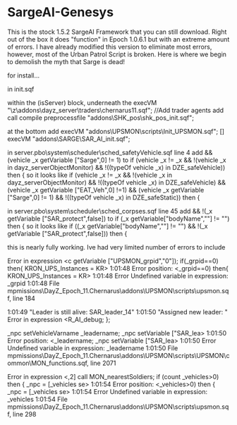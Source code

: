 # SargeAI-Genesys

This is the stock 1.5.2 SargeAI Framework that you can still download. Right out of the box it does "function" in Epoch 1.0.6.1 but with an extreme amount of errors.
I have already modified this version to eliminate most errors, however, most of the Urban Patrol Script is broken. Here is where we begin to demolish the myth that Sarge is dead!

for install...

in init.sqf 

within the (isServer) block, underneath the execVM "\z\addons\dayz_server\traders\chernarus11.sqf"; //Add trader agents 
add call compile preprocessfile "addons\SHK_pos\shk_pos_init.sqf";

at the bottom add
execVM "addons\UPSMON\scripts\Init_UPSMON.sqf";
[] execVM "addons\SARGE\SAR_AI_init.sqf";

in server.pbo\system\scheduler\sched_safetyVehicle.sqf line 4 add
&& (vehicle _x getVariable ["Sarge",0] != 1)
to
if (vehicle _x != _x && !(vehicle _x in dayz_serverObjectMonitor) && !((typeOf vehicle _x) in DZE_safeVehicle)) then {
so it looks like
if (vehicle _x != _x && !(vehicle _x in dayz_serverObjectMonitor) && !((typeOf vehicle _x) in DZE_safeVehicle) && (vehicle _x getVariable ["EAT_Veh",0] !=1) && (vehicle _x getVariable ["Sarge",0] != 1) && !((typeOf vehicle _x) in DZE_safeStatic)) then {

in server.pbo\system\scheduler\sched_corpses.sqf line 45 add
&& !(_x getVariable ["SAR_protect",false])
to
if (_x getVariable["bodyName",""] != "") then {
so it looks like
if ((_x getVariable["bodyName",""] != "") && !(_x getVariable ["SAR_protect",false])) then {

this is nearly fully working. Ive had very limited number of errors to include

Error in expression <c getVariable ["UPSMON_grpid","0"]);
if(_grpid==0) then{
KRON_UPS_Instances = KR>
 1:01:48   Error position: <_grpid==0) then{
KRON_UPS_Instances = KR>
 1:01:48   Error Undefined variable in expression: _grpid
 1:01:48 File mpmissions\DayZ_Epoch_11.Chernarus\addons\UPSMON\scripts\upsmon.sqf, line 184

 1:01:49 "Leader is still alive: SAR_leader_14"
 1:01:50 "Assigned new leader: <NULL-object>"
Error in expression <R_AI_debug;
};

_npc setVehicleVarname _leadername; 
_npc setVariable ["SAR_lea>
 1:01:50   Error position: <_leadername; 
_npc setVariable ["SAR_lea>
 1:01:50   Error Undefined variable in expression: _leadername
 1:01:50 File mpmissions\DayZ_Epoch_11.Chernarus\addons\UPSMON\scripts\UPSMON\common\MON_functions.sqf, line 2071
 
Error in expression <,2] call MON_nearestSoldiers;
if (count _vehicles>0) then {
_npc = [_vehicles se>
 1:01:54   Error position: <_vehicles>0) then {
_npc = [_vehicles se>
 1:01:54   Error Undefined variable in expression: _vehicles
 1:01:54 File mpmissions\DayZ_Epoch_11.Chernarus\addons\UPSMON\scripts\upsmon.sqf, line 298